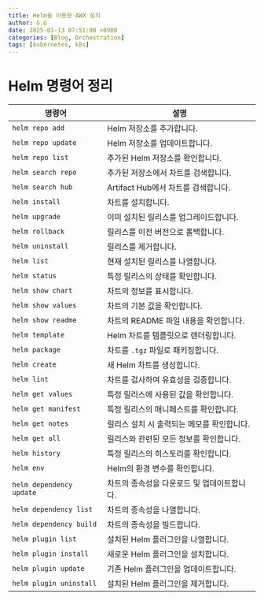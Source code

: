 ```yaml
---
title: Helm을 이용한 AWX 설치
author: G.G
date: 2025-01-13 07:51:00 +0900
categories: [Blog, Orchestration]
tags: [kubernetes, k8s]
---
```


# Helm 명령어 정리

| **명령어**                  | **설명**                                                                                     |
|-----------------------------|---------------------------------------------------------------------------------------------|
| `helm repo add`            | Helm 저장소를 추가합니다.                                                                   |
| `helm repo update`         | Helm 저장소를 업데이트합니다.                                                               |
| `helm repo list`           | 추가된 Helm 저장소를 확인합니다.                                                             |
| `helm search repo`         | 추가된 저장소에서 차트를 검색합니다.                                                         |
| `helm search hub`          | Artifact Hub에서 차트를 검색합니다.                                                          |
| `helm install`             | 차트를 설치합니다.                                                                           |
| `helm upgrade`             | 이미 설치된 릴리스를 업그레이드합니다.                                                      |
| `helm rollback`            | 릴리스를 이전 버전으로 롤백합니다.                                                          |
| `helm uninstall`           | 릴리스를 제거합니다.                                                                         |
| `helm list`                | 현재 설치된 릴리스를 나열합니다.                                                             |
| `helm status`              | 특정 릴리스의 상태를 확인합니다.                                                             |
| `helm show chart`          | 차트의 정보를 표시합니다.                                                                    |
| `helm show values`         | 차트의 기본 값을 확인합니다.                                                                 |
| `helm show readme`         | 차트의 README 파일 내용을 확인합니다.                                                        |
| `helm template`            | Helm 차트를 템플릿으로 렌더링합니다.                                                         |
| `helm package`             | 차트를 `.tgz` 파일로 패키징합니다.                                                          |
| `helm create`              | 새 Helm 차트를 생성합니다.                                                                   |
| `helm lint`                | 차트를 검사하여 유효성을 검증합니다.                                                         |
| `helm get values`          | 특정 릴리스에 사용된 값을 확인합니다.                                                        |
| `helm get manifest`        | 특정 릴리스의 매니페스트를 확인합니다.                                                       |
| `helm get notes`           | 릴리스 설치 시 출력되는 메모를 확인합니다.                                                   |
| `helm get all`             | 릴리스와 관련된 모든 정보를 확인합니다.                                                      |
| `helm history`             | 특정 릴리스의 히스토리를 확인합니다.                                                        |
| `helm env`                 | Helm의 환경 변수를 확인합니다.                                                               |
| `helm dependency update`   | 차트의 종속성을 다운로드 및 업데이트합니다.                                                  |
| `helm dependency list`     | 차트의 종속성을 나열합니다.                                                                  |
| `helm dependency build`    | 차트의 종속성을 빌드합니다.                                                                  |
| `helm plugin list`         | 설치된 Helm 플러그인을 나열합니다.                                                           |
| `helm plugin install`      | 새로운 Helm 플러그인을 설치합니다.                                                          |
| `helm plugin update`       | 기존 Helm 플러그인을 업데이트합니다.                                                        |
| `helm plugin uninstall`    | 설치된 Helm 플러그인을 제거합니다.                                                           |
